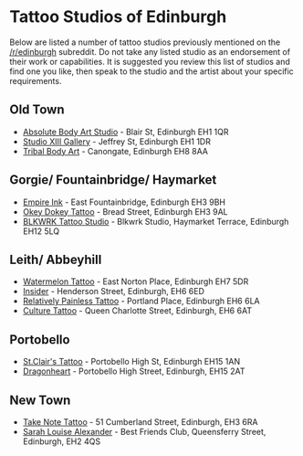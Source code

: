 # Tattoo Studios of Edinburgh

Below are listed a number of tattoo studios previously mentioned on the [/r/edinburgh](https://www.reddit.com/r/edinburgh/) subreddit.
Do not take any listed studio as an endorsement of their work or capabilities.
It is suggested you review this list of studios and find one you like, then speak to the studio and the artist about your specific requirements.

## Old Town

* [Absolute Body Art Studio](https://absolutebodyart.studio/) - Blair St, Edinburgh EH1 1QR
* [Studio XIII Gallery](https://studioxiii.tattoo/) - Jeffrey St, Edinburgh EH1 1DR
* [Tribal Body Art](https://www.tribalbodyart.co.uk/)  - Canongate, Edinburgh EH8 8AA

## Gorgie/ Fountainbridge/ Haymarket

* [Empire Ink](https://www.empire-ink.co.uk/) - East Fountainbridge, Edinburgh EH3 9BH
* [Okey Dokey Tattoo](https://tattooedinburgh.com/) - Bread Street, Edinburgh EH3 9AL
* [BLKWRK Tattoo Studio](https://blkwrkstudio.com/) - Blkwrk Studio, Haymarket Terrace, Edinburgh EH12 5LQ

## Leith/ Abbeyhill

* [Watermelon Tattoo](https://watermelon.tattoo) - East Norton Place, Edinburgh EH7 5DR
* [Insider](https://insidertattoo.com/) - Henderson Street, Edinburgh, EH6 6ED
* [Relatively Painless Tattoo](https://www.relativelypainlesstattoo.com/) - Portland Place, Edinburgh EH6 6LA
* [Culture Tattoo](https://www.instagram.com/culture.tattoostudio) - Queen Charlotte Street, Edinburgh, EH6 6AT

## Portobello

* [St.Clair's Tattoo](https://www.instagram.com/st.clairstattoo) - Portobello High St, Edinburgh EH15 1AN
* [Dragonheart](https://www.dragonhearttattoo.co.uk/) - Portobello High Street, Edinburgh, EH15 2AT

## New Town

* [Take Note Tattoo](https://takenotetattoo.bigcartel.com/) - 51 Cumberland Street, Edinburgh, EH3 6RA
* [Sarah Louise Alexander](https://sarahlouisealexander.com/) - Best Friends Club, Queensferry Street, Edinburgh, EH2 4QS

